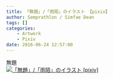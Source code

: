 ```yaml
---
title: 「無題」/「雨陌」のイラスト 【pixiv】
author: Semprathlon / Simfae Dean
tags: []
categories:
	- Artwork
	- Pixiv
date: 2016-06-24 12:57:00
---
```

無題<br />[<img width="1000" height="1349" style="display:none;" data-src="https://i.pximg.net/img-original/img/2016/06/24/12/57/12/57561466_p0.png" src="/blog/uploads/2017/04/57561466_p0.png" alt="「無題」/「雨陌」のイラスト [pixiv]"/><img src="/blog/uploads/2017/04/57561466_p0_master1200.jpg" alt="「無題」/「雨陌」のイラスト [pixiv]"/>](http://www.pixiv.net/member_illust.php?illust_id=57561466&amp;mode=medium)<br />